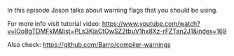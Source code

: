 In this episode Jason talks about warning flags that you should be using.

For more info visit tutorial video:
https://www.youtube.com/watch?v=IOo8gTDMFkM&list=PLs3KjaCtOwSZ2tbuV1hx8Xz-rFZTan2J1&index=169

Also check:	https://github.com/Barro/compiler-warnings
